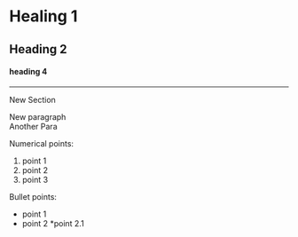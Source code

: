 # Healing 1
## Heading 2
#### heading 4
---
New Section

New paragraph<br>
Another Para

Numerical points:
1. point 1
2. point 2
3. point 3

Bullet points:
* point 1
* point 2
  *point 2.1
   
